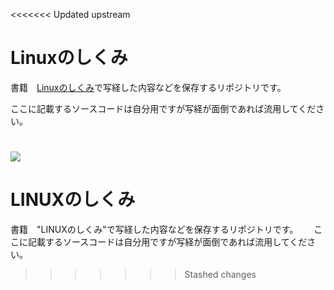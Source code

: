 <<<<<<< Updated upstream
# Linuxのしくみ

書籍　[Linuxのしくみ](http://gihyo.jp/book/2018/978-4-7741-9607-7)で写経した内容などを保存するリポジトリです。　　

ここに記載するソースコードは自分用ですが写経が面倒であれば流用してください。



![](http://image.gihyo.co.jp/assets/images/cover/2018/9784774196077.jpg)
=======
# LINUXのしくみ

書籍　"LINUXのしくみ"で写経した内容などを保存するリポジトリです。　　
ここに記載するソースコードは自分用ですが写経が面倒であれば流用してください。
>>>>>>> Stashed changes
